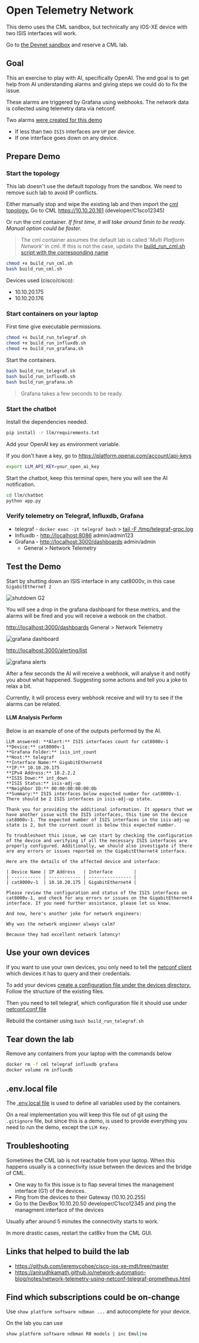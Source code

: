 # Open Telemetry Network

This demo uses the CML sandbox, but technically any IOS-XE device with two ISIS interfaces will work.

Go to [the Devnet sandbox](https://developer.cisco.com/site/sandbox/) and reserve a CML lab.

## Goal

This an exercise to play with AI, specifically OpenAI. The end goal is to get help from AI understanding alarms and giving steps we could do to fix the issue.

These alarms are triggered by Grafana using webhooks. The network data is collected using telemetry data via netconf.

Two alarms [were created for this demo](grafana/alerts.yaml)

- If less than two `ISIS` interfaces are `UP` per device.
- If one interface goes down on any device.

## Prepare Demo

### Start the topology

This lab doesn't use the default topology from the sandbox. We need to remove such lab to avoid IP conflicts.

Either manually stop and wipe the existing lab and then import the [cml topology.](cml/ansible/cml_lab/topology.yaml) Go to CML <https://10.10.20.161> (developer/C1sco12345)

Or run the cml container. _If first time, it will take around 5min to be ready. Manual option could be faster._

> The cml container assumes the default lab is called '_Multi Platform Network_' in cml. If this is not the case, update the [build_run_cml.sh script with the corresponding name](build_run_cml.sh#L24)

```bash
chmod +x build_run_cml.sh
bash build_run_cml.sh
```

Devices used (cisco/cisco):

- 10.10.20.175
- 10.10.20.176

### Start containers on your laptop

First time give executable permissions.

```bash
chmod +x build_run_telegraf.sh
chmod +x build_run_influxdb.sh
chmod +x build_run_grafana.sh
```

Start the containers.

```bash
bash build_run_telegraf.sh
bash build_run_influxdb.sh
bash build_run_grafana.sh
```

> Grafana takes a few seconds to be ready.

### Start the chatbot

Install the dependencies needed.

```bash
pip install -r llm/requirements.txt
```

Add your OpenAI key as environment variable.

If you don't have a key, go to <https://platform.openai.com/account/api-keys>

```bash
export LLM_API_KEY=your_open_ai_key
```

Start the chatbot, keep this terminal open, here you will see the AI notification.

```bash
cd llm/chatbot
python app.py
```

### Verify telemetry on Telegraf, Influxdb, Grafana

- telegraf - `docker exec -it telegraf bash` > [tail -F /tmp/telegraf-grpc.log](telegraf/dockerfile#L30)
- Influxdb - <http://localhost:8086> admin/admin123
- Grafana - <http://localhost:3000/dashboards> admin/admin
  - General > Network Telemetry

## Test the Demo

Start by shutting down an ISIS interface in any cat8000v, in this case `GigabitEthernet 2`

![shutdown G2](img/cat8kv_interface_shutdown.png)

You will see a drop in the grafana dashboard for these metrics, and the alarms will be fired and you will receive a webook on the chatbot.

<http://localhost:3000/dashboards> General > Network Telemetry

![grafana dashboard](img/grafana_dashboard_alerted.png)

<http://localhost:3000/alerting/list>

![grafana alerts](img/grafana_alerts_firing.png)

After a few seconds the AI will receive a webhook, will analyse it and notify you about what happened. Suggesting some actions and tell you a joke to relax a bit.

Currently, it will process every webhook receive and will try to see if the alarms can be related.

#### LLM Analysis Perform

Below is an example of one of the outputs performed by the AI.

    LLM answered: **Alert:** ISIS interfaces count for cat8000v-1
    **Device:** cat8000v-1
    **Grafana Folder:** isis_int_count
    **Host:** telegraf
    **Interface Name:** GigabitEthernet4
    **IP:** 10.10.20.175
    **IPv4 Address:** 10.2.2.2
    **ISIS Down:** int_down
    **ISIS Status:** isis-adj-up
    **Neighbor ID:** 00:00:00:00:00:0b
    **Summary:** ISIS interfaces below expected number for cat8000v-1. There should be 2 ISIS interfaces in isis-adj-up state.

    Thank you for providing the additional information. It appears that we have another issue with the ISIS interfaces, this time on the device cat8000v-1. The expected number of ISIS interfaces in the isis-adj-up state is 2, but the current count is below this expected number.

    To troubleshoot this issue, we can start by checking the configuration of the device and verifying if all the necessary ISIS interfaces are properly configured. Additionally, we should also investigate if there are any errors or issues reported on the GigabitEthernet4 interface.

    Here are the details of the affected device and interface:

    | Device Name | IP Address   | Interface        |
    | ----------- | ------------ | ---------------- |
    | cat8000v-1  | 10.10.20.175 | GigabitEthernet4 |

    Please review the configuration and status of the ISIS interfaces on cat8000v-1, and check for any errors or issues on the GigabitEthernet4 interface. If you need further assistance, please let us know.

    And now, here's another joke for network engineers:

    Why was the network engineer always calm?

    Because they had excellent network latency!

## Use your own devices

If you want to use your own devices, you only need to tell the [netconf client](netconf_client) which devices it has to query and their credentials.

To add your devices [create a configuration file under the devices directory.](netconf_client/devices/) Follow the structure of the existing files.

Then you need to tell telegraf, which configuration file it should use under [netconf.conf file](telegraf/netconf.conf#L2)

Rebuild the container using `bash build_run_telegraf.sh`

## Tear down the lab

Remove any containers from your laptop with the commands below

```bash
docker rm -f cml telegraf influxdb grafana
docker volume rm influxdb
```

## .env.local file

The [.env.local file](.env.local) is used to define all variables used by the containers.

On a real implementation you will keep this file out of git using the `.gitignore` file, but since this is a demo, is used to provide everything you need to run the demo, except the `LLM Key.`

## Troubleshooting

Sometimes the CML lab is not reachable from your laptop. When this happens usually is a connectivity issue between the devices and the bridge of CML.

- One way to fix this issue is to flap several times the management interface (G1) of the devices.
- Ping from the devices to their Gateway (10.10.20.255)
- Go to the DevBox 10.10.20.50 developer/C1sco12345 and ping the managment interface of the devices

Usually after around 5 minutes the connectivity starts to work.

In more drastic cases, restart the cat8kv from the CML GUI.

## Links that helped to build the lab

- <https://github.com/jeremycohoe/cisco-ios-xe-mdt/tree/master>
- <https://anirudhkamath.github.io/network-automation-blog/notes/network-telemetry-using-netconf-telegraf-prometheus.html>

## Find which subscriptions could be on-change

Use `show platform software ndbman ...` and autocomplete for your device.

On the lab you can use

```bash
show platform software ndbman R0 models | inc Emul|no
```
